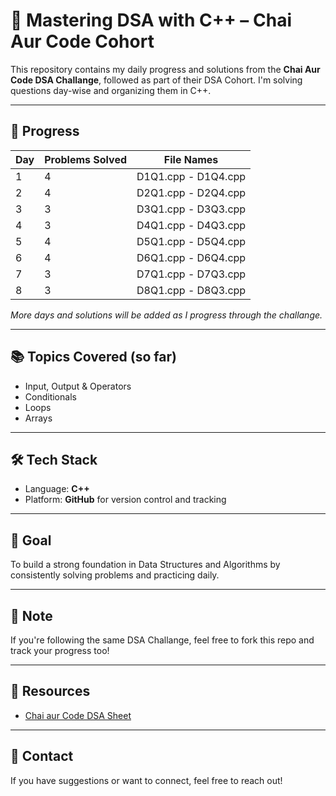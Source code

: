 # 🚀 Mastering DSA with C++ – Chai Aur Code Cohort

This repository contains my daily progress and solutions from the **Chai Aur Code DSA Challange**, followed as part of their DSA Cohort. I'm solving questions day-wise and organizing them in C++.

---

## 📅 Progress

| Day | Problems Solved | File Names         |
|-----|------------------|--------------------|
| 1   | 4                | D1Q1.cpp - D1Q4.cpp |
| 2   | 4                | D2Q1.cpp - D2Q4.cpp |
| 3   | 3                | D3Q1.cpp - D3Q3.cpp |
| 4   | 3                | D4Q1.cpp - D4Q3.cpp |
| 5   | 4                | D5Q1.cpp - D5Q4.cpp |
| 6   | 4                | D6Q1.cpp - D6Q4.cpp |
| 7   | 3                | D7Q1.cpp - D7Q3.cpp |
| 8   | 3                | D8Q1.cpp - D8Q3.cpp |

*More days and solutions will be added as I progress through the challange.*

---

## 📚 Topics Covered (so far)

- Input, Output & Operators
- Conditionals
- Loops
- Arrays

---

## 🛠️ Tech Stack

- Language: **C++**
- Platform: **GitHub** for version control and tracking

---

## 🧠 Goal

To build a strong foundation in Data Structures and Algorithms by consistently solving problems and practicing daily.

---

## 📌 Note

If you're following the same DSA Challange, feel free to fork this repo and track your progress too!

---

## 🔗 Resources

- [Chai aur Code DSA Sheet](https://courses.chaicode.com/learn)

---

## 📩 Contact

If you have suggestions or want to connect, feel free to reach out!

